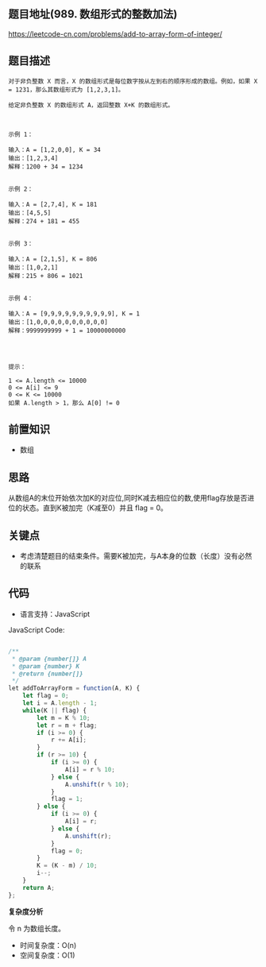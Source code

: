 
## 题目地址(989. 数组形式的整数加法)

https://leetcode-cn.com/problems/add-to-array-form-of-integer/

## 题目描述

```
对于非负整数 X 而言，X 的数组形式是每位数字按从左到右的顺序形成的数组。例如，如果 X = 1231，那么其数组形式为 [1,2,3,1]。

给定非负整数 X 的数组形式 A，返回整数 X+K 的数组形式。

 

示例 1：

输入：A = [1,2,0,0], K = 34
输出：[1,2,3,4]
解释：1200 + 34 = 1234


示例 2：

输入：A = [2,7,4], K = 181
输出：[4,5,5]
解释：274 + 181 = 455


示例 3：

输入：A = [2,1,5], K = 806
输出：[1,0,2,1]
解释：215 + 806 = 1021


示例 4：

输入：A = [9,9,9,9,9,9,9,9,9,9], K = 1
输出：[1,0,0,0,0,0,0,0,0,0,0]
解释：9999999999 + 1 = 10000000000


 

提示：

1 <= A.length <= 10000
0 <= A[i] <= 9
0 <= K <= 10000
如果 A.length > 1，那么 A[0] != 0
```

## 前置知识

- 数组

## 思路

从数组A的末位开始依次加K的对应位,同时K减去相应位的数,使用flag存放是否进位的状态。直到K被加完（K减至0）并且 flag = 0。

## 关键点

- 考虑清楚题目的结束条件。需要K被加完，与A本身的位数（长度）没有必然的联系 

## 代码

- 语言支持：JavaScript

JavaScript Code:

```javascript

/**
 * @param {number[]} A
 * @param {number} K
 * @return {number[]}
 */
let addToArrayForm = function(A, K) {
    let flag = 0;
    let i = A.length - 1;
    while(K || flag) {
        let m = K % 10;
        let r = m + flag;
        if (i >= 0) {
            r += A[i];
        }
        if (r >= 10) {
            if (i >= 0) {
                A[i] = r % 10;
            } else {
                A.unshift(r % 10);
            }
            flag = 1;
        } else {
            if (i >= 0) {
                A[i] = r;
            } else {
                A.unshift(r);
            }
            flag = 0;
        }
        K = (K - m) / 10;
        i--;
    }
    return A;
};

```


**复杂度分析**

令 n 为数组长度。

- 时间复杂度：O(n)
- 空间复杂度：O(1)


